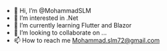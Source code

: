 - 👋 Hi, I’m @MohammadSLM
- 👀 I’m interested in .Net
- 🌱 I’m currently learning Flutter and Blazor
- 💞️ I’m looking to collaborate on ...
- 📫 How to reach me Mohammad.slm72@gmail.com

<!---
MohammadSLM/MohammadSLM is a ✨ special ✨ repository because its `README.md` (this file) appears on your GitHub profile.
You can click the Preview link to take a look at your changes.
--->
